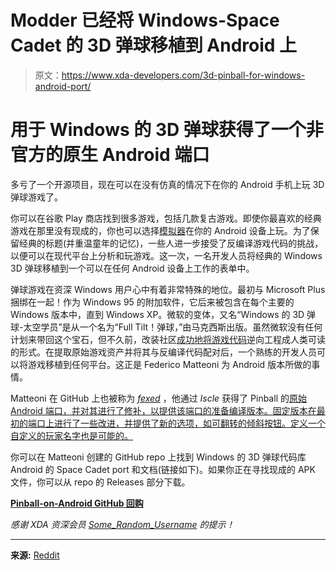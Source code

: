 # Modder 已经将 Windows-Space Cadet 的 3D 弹球移植到 Android 上

> 原文：<https://www.xda-developers.com/3d-pinball-for-windows-android-port/>

# 用于 Windows 的 3D 弹球获得了一个非官方的原生 Android 端口

多亏了一个开源项目，现在可以在没有仿真的情况下在你的 Android 手机上玩 3D 弹球游戏了。

你可以在谷歌 Play 商店找到很多游戏，包括几款复古游戏。即使你最喜欢的经典游戏在那里没有现成的，你也可以选择[模拟器](https://www.xda-developers.com/aethersx2-playstation-emulator/)在你的 Android 设备上玩。为了保留经典的标题(并重温童年的记忆)，一些人进一步接受了反编译游戏代码的挑战，以便可以在现代平台上分析和玩游戏。这一次，一名开发人员将经典的 Windows 3D 弹球移植到一个可以在任何 Android 设备上工作的表单中。

弹球游戏在资深 Windows 用户心中有着非常特殊的地位。最初与 Microsoft Plus 捆绑在一起！作为 Windows 95 的附加软件，它后来被包含在每个主要的 Windows 版本中，直到 Windows XP。微软的变体，又名“Windows 的 3D 弹球-太空学员”是从一个名为“Full Tilt！弹球，”由马克西斯出版。虽然微软没有任何计划来带回这个宝石，但不久前，改装社区[成功地将游戏代码](https://github.com/k4zmu2a/SpaceCadetPinball)逆向工程成人类可读的形式。在提取原始游戏资产并将其与反编译代码配对后，一个熟练的开发人员可以将游戏移植到任何平台。这正是 Federico Matteoni 为 Android 版本所做的事情。

Matteoni 在 GitHub 上也被称为 *[fexed](https://github.com/fexed)* ，他通过 *Iscle* 获得了 Pinball 的[原始 Android 端口，并对其进行了修补，以提供该端口的准备编译版本。固定版本在最初的端口上进行了一些改进，并提供了新的选项，如可翻转的倾斜按钮。定义一个自定义的玩家名字也是可能的。](https://github.com/Iscle/SpaceCadetPinball)

你可以在 Matteoni 创建的 GitHub repo 上找到 Windows 的 3D 弹球代码库 Android 的 Space Cadet port 和文档(链接如下)。如果你正在寻找现成的 APK 文件，你可以从 repo 的 Releases 部分下载。

**[Pinball-on-Android GitHub 回购](https://github.com/fexed/Pinball-on-Android)**

*感谢 XDA 资深会员 [Some_Random_Username](https://forum.xda-developers.com/m/some_random_username.8234677/) 的提示！*

* * *

**来源:** [Reddit](https://www.reddit.com/r/Android/comments/vmp29s/)